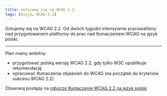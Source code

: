 ```yaml
---
title: Gotujemy się na WCAG 2.2.
tags: [misja, WCAG 2.2]
---
```


Gotujemy się na WCAG 2.2. Od dwóch tygodni intensywnie pracowaliśmy nad przygotowaniem platformy do prac nad tłumaczeniem WCAG na język polski. 

<!--more-->

---

Plan mamy ambitny:
  - przygotować polską wersję WCAG 2.2, gdy tylko W3C opublikuje rekomendację
  - opracować tłumaczenia objaśnień do WCAG (na początek do kryteriów sukcesu WCAG 2.2).

Obserwuj postępy na [robocze tłumaczenie WCAG 2.2 na język polski](https://wcag.irdpl.pl/guidelines/22/ )


